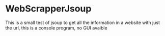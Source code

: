 # WebScrapperJsoup
This is a small test of jsoup to get all the information in a website with just the url, this is a console program, no GUI avaible

